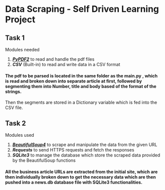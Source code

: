 # Data Scraping - Self Driven Learning Project



## Task 1

Modules needed
1. ***[PyPDF2](https://pypi.org/project/PyPDF2/)*** to read and handle the pdf files
2. ***CSV*** (Built-in) to read and write data in a CSV format

#### The pdf to be parsed is located in the same folder as the main.py , which is read and broken down into separate article at first, followed by segmenting them into Number, title and body based of the format of the strings. 
Then the segments are stored in a Dictionary variable which is fed into the CSV file.


## Task 2

Modules used
1. ***[BeautifulSoup4](https://pypi.org/project/beautifulsoup4/)*** to scrape and manipulate the data from the given URL 
2. ***Requests***  to send HTTPS requests and fetch the responses
3. ***SQLite3*** to manage the database which store the scraped data provided by the BeautifulSoup functions

#### All the business article URLs are extracted from the initial site, which are then individually broken down to get the necessary data which are then pushed into a news.db database file with SQLite3 functionalities.

